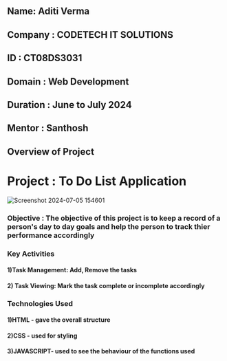 <h2>Name: Aditi Verma</h2> 
<h2>Company : CODETECH IT SOLUTIONS</h2> 
<h2>ID : CT08DS3031</h2>
<h2>Domain : Web Development</h2>
<h2>Duration  : June to July 2024</h2>
<h2>Mentor : Santhosh</h2>

<h2>Overview of Project</h2> 

# Project : To Do List Application
![Screenshot 2024-07-05 154601](https://github.com/Aditi33-coder/Aditi-Verma/assets/139349539/7982fb4a-4458-41dd-9588-22b2b1f1526d)

<h3>Objective  : The objective of this project is to keep a record of a person's day to day goals and help the person to track thier performance accordingly</h3>

<h3>Key Activities</h3>  <h4>1)Task Management: Add, Remove the tasks </h4>
                           <h4>2) Task Viewing: Mark the task complete or incomplete accordingly </h4>

<h3>Technologies Used</h3> <h4>1)HTML - gave the overall structure </h4>
                            <h4>2)CSS - used for styling </h4>
                            <h4>3)JAVASCRIPT- used to see the behaviour of the functions used</h4>
